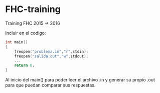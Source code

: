 # FHC-training
Training FHC 2015 -> 2016

Incluir en el codigo:
```c++
int main()
{
    freopen("problema.in","r",stdin);
    freopen("salida.out","w",stdout);
    ...
    return 0;
}
```
Al inicio del main() para poder leer el archivo .in y generar su propio .out para que puedan comparar sus respuestas.
